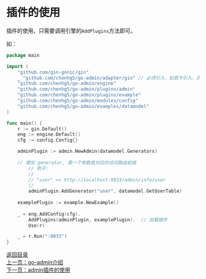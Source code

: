 # 插件的使用

插件的使用，只需要调用引擎的```AddPlugins```方法即可。

如：

```go
package main

import (
	"github.com/gin-gonic/gin"
	_ "github.com/chenhg5/go-admin/adapter/gin" // 必须引入，如若不引入，则需要自己定义
	"github.com/chenhg5/go-admin/engine"
	"github.com/chenhg5/go-admin/plugins/admin"
	"github.com/chenhg5/go-admin/plugins/example"
	"github.com/chenhg5/go-admin/modules/config"
	"github.com/chenhg5/go-admin/examples/datamodel"
)

func main() {
	r := gin.Default()
	eng := engine.Default()
	cfg := config.Config{}

	adminPlugin := admin.NewAdmin(datamodel.Generators)
	
	// 增加 generator, 第一个参数是对应的访问路由前缀
        // 例子:
        //
        // "user" => http://localhost:9033/admin/info/user
        //
        adminPlugin.AddGenerator("user", datamodel.GetUserTable)
	
	examplePlugin := example.NewExample()
	
	_ = eng.AddConfig(cfg).
		AddPlugins(adminPlugin, examplePlugin).  // 加载插件
		Use(r)

	_ = r.Run(":9033")
}
```

[返回目录](https://github.com/chenhg5/go-admin/blob/master/docs/cn/index.md)<br>
[上一页：go-admin介绍](https://github.com/chenhg5/go-admin/blob/master/docs/cn/instruction/instruction.md)<br>
[下一页：admin插件的使用](https://github.com/chenhg5/go-admin/blob/master/docs/cn/instruction/plugins/admin.md)